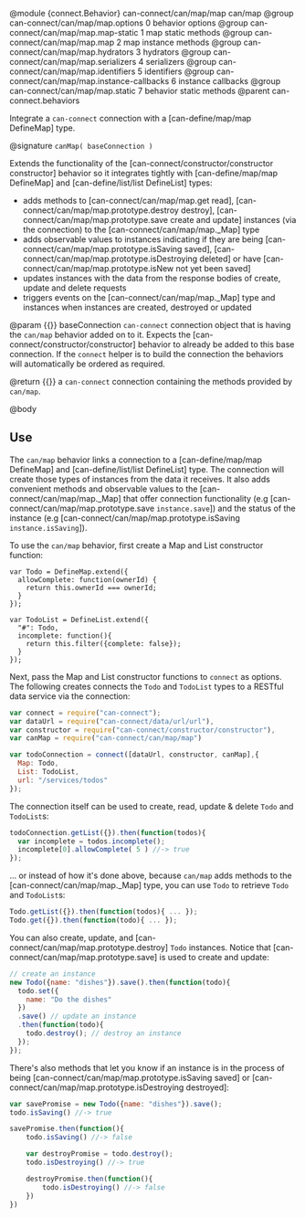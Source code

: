 @module {connect.Behavior} can-connect/can/map/map can/map
@group can-connect/can/map/map.options 0 behavior options
@group can-connect/can/map/map.map-static 1 map static methods
@group can-connect/can/map/map.map 2 map instance methods
@group can-connect/can/map/map.hydrators 3 hydrators
@group can-connect/can/map/map.serializers 4 serializers
@group can-connect/can/map/map.identifiers 5 identifiers
@group can-connect/can/map/map.instance-callbacks 6 instance callbacks
@group can-connect/can/map/map.static 7 behavior static methods
@parent can-connect.behaviors

Integrate a `can-connect` connection with a [can-define/map/map DefineMap] type.  


@signature `canMap( baseConnection )`

Extends the functionality of the [can-connect/constructor/constructor constructor] behavior so it integrates tightly 
with [can-define/map/map DefineMap] and [can-define/list/list DefineList] types:
- adds methods to [can-connect/can/map/map.get read], [can-connect/can/map/map.prototype.destroy destroy], 
[can-connect/can/map/map.prototype.save create and update] instances (via the connection) to the 
[can-connect/can/map/map._Map] type
- adds observable values to instances indicating if they are being [can-connect/can/map/map.prototype.isSaving saved], 
[can-connect/can/map/map.prototype.isDestroying deleted] or have 
[can-connect/can/map/map.prototype.isNew not yet been saved]
- updates instances with the data from the response bodies of create, update and delete requests
- triggers events on the [can-connect/can/map/map._Map] type and instances when instances are created, destroyed or updated

@param {{}} baseConnection `can-connect` connection object that is having the `can/map` behavior added on to it. Expects
the [can-connect/constructor/constructor] behavior to already be added to this base connection. If the `connect` helper 
is to build the connection the behaviors will automatically be ordered as required.

@return {{}} a `can-connect` connection containing the methods provided by `can/map`.


@body

## Use

The `can/map` behavior links a connection to a [can-define/map/map DefineMap] and [can-define/list/list DefineList] type. 
The connection will create those types of instances from the data it receives. It also adds convenient methods and 
observable values to the [can-connect/can/map/map._Map] that offer connection functionality (e.g 
[can-connect/can/map/map.prototype.save `instance.save`]) and the status of the instance (e.g
[can-connect/can/map/map.prototype.isSaving `instance.isSaving`]).

To use the `can/map` behavior, first create a Map and List constructor function:

```
var Todo = DefineMap.extend({
  allowComplete: function(ownerId) {
    return this.ownerId === ownerId;
  }
});

var TodoList = DefineList.extend({
  "#": Todo,
  incomplete: function(){
    return this.filter({complete: false});
  }
});
```

Next, pass the Map and List constructor functions to `connect` as options. The following creates connects the `Todo` 
and `TodoList` types to a RESTful data service via the connection:

```js
var connect = require("can-connect");
var dataUrl = require("can-connect/data/url/url"),
var constructor = require("can-connect/constructor/constructor"),
var canMap = require("can-connect/can/map/map")

var todoConnection = connect([dataUrl, constructor, canMap],{
  Map: Todo,
  List: TodoList,
  url: "/services/todos"
});
```

The connection itself can be used to create, read, update & delete `Todo` and `TodoList`s:

```js
todoConnection.getList({}).then(function(todos){
  var incomplete = todos.incomplete();
  incomplete[0].allowComplete( 5 ) //-> true
});
```

... or instead of how it's done above, because `can/map` adds methods to the [can-connect/can/map/map._Map] type, you 
can use `Todo` to retrieve `Todo` and `TodoList`s:

```js
Todo.getList({}).then(function(todos){ ... });
Todo.get({}).then(function(todo){ ... });
```

You can also create, update, and [can-connect/can/map/map.prototype.destroy] `Todo` instances. Notice that
[can-connect/can/map/map.prototype.save] is used to create and update:

```js
// create an instance
new Todo({name: "dishes"}).save().then(function(todo){
  todo.set({
    name: "Do the dishes"
  })
  .save() // update an instance
  .then(function(todo){
    todo.destroy(); // destroy an instance
  });
});
```

There's also methods that let you know if an instance is in the process of being
[can-connect/can/map/map.prototype.isSaving saved] or [can-connect/can/map/map.prototype.isDestroying destroyed]:

```js
var savePromise = new Todo({name: "dishes"}).save();
todo.isSaving() //-> true

savePromise.then(function(){
	todo.isSaving() //-> false

	var destroyPromise = todo.destroy();    
	todo.isDestroying() //-> true

	destroyPromise.then(function(){
        todo.isDestroying() //-> false
	})
})
```
